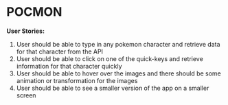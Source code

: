 <h1>POCMON</h1>

<b>User Stories:</b>
1. User should be able to type in any pokemon character and retrieve data for that character from the API
2. User should be able to click on one of the quick-keys and retrieve information for that character quickly
3. User should be able to hover over the images and there should be some animation or transformation for the images
4. User should be able to see a smaller version of the app on a smaller screen


